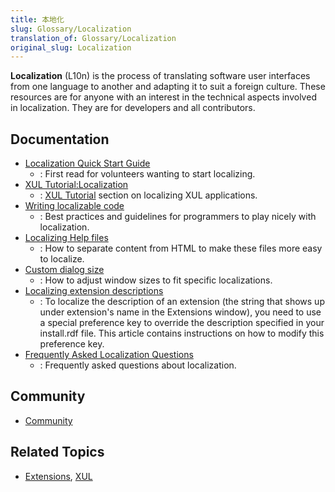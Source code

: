 ```yaml
---
title: 本地化
slug: Glossary/Localization
translation_of: Glossary/Localization
original_slug: Localization
---
```

**Localization** (L10n) is the process of translating software user interfaces from one language to another and adapting it to suit a foreign culture. These resources are for anyone with an interest in the technical aspects involved in localization. They are for developers and all contributors.

## Documentation

- [Localization Quick Start Guide](/zh-CN/docs/Localization_Quick_Start_Guide)
  - : First read for volunteers wanting to start localizing.
- [XUL Tutorial:Localization](/zh-CN/docs/XUL_Tutorial/Localization)
  - : [XUL Tutorial](/zh-CN/docs/XUL_Tutorial) section on localizing XUL applications.
- [Writing localizable code](/zh-CN/docs/Writing_localizable_code)
  - : Best practices and guidelines for programmers to play nicely with localization.
- [Localizing Help files](http://wiki.babelzilla.org/index.php?title=Tutorials#How_to_localize_strings_from_the_help.html_file_of_an_extension)
  - : How to separate content from HTML to make these files more easy to localize.
- [Custom dialog size](http://wiki.babelzilla.org/index.php?title=Tutorials#How_to_resize_a_xul_pref_dialog_according_to_every_language)
  - : How to adjust window sizes to fit specific localizations.
- [Localizing extension descriptions](/zh-CN/docs/Localizing_extension_descriptions)
  - : To localize the description of an extension (the string that shows up under extension's name in the Extensions window), you need to use a special preference key to override the description specified in your install.rdf file. This article contains instructions on how to modify this preference key.
- [Frequently Asked Localization Questions](/zh-CN/docs/Frequently_Asked_Localization_Questions)
  - : Frequently asked questions about localization.

## Community

- [Community](https://wiki.mozilla.org/L10n)

## Related Topics

- [Extensions](/zh-CN/docs/Extensions), [XUL](/zh-CN/docs/XUL)
